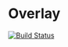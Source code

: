 # Overlay

[![Build Status](https://github.com/phajy/Overlay.jl/actions/workflows/CI.yml/badge.svg?branch=main)](https://github.com/phajy/Overlay.jl/actions/workflows/CI.yml?query=branch%3Amain)
